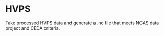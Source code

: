# HVPS

Take processed HVPS data and generate a .nc file that meets NCAS data project and CEDA criteria.
